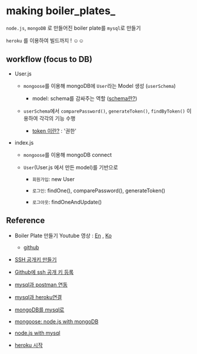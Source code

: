 # making boiler_plates_


`node.js`, `mongoDB` 로 만들어진 boiler plate를 `mysql`로 만들기

`heroku` 를 이용하여 빌드까지 ! ☺️☺️



## workflow (focus to DB)

- User.js

  - `mongoose`를 이용해 mongoDB에 `User`라는 Model 생성 (`userSchema`)

    - model: schema를 감싸주는 역할 ([schema란?](https://www.zerocho.com/category/MongoDB/post/5963b908cebb5e001834680e))

  - `userSchema`에서 `comparePassword()`, `generateToken()`, `findByToken()` 이용하여 각각의 기능 수행

    - [token 이란?](https://krksap.tistory.com/1586) : '권한'

- index.js

  - `mongoose`를 이용해 mongoDB connect

  - `User`(User.js 에서 만든 model)를 기반으로

    - `회원가입`: new User

    - `로그인`: findOne(), comparePassword(), generateToken()

    - `로그아웃`: findOneAndUpdate()


## Reference

- Boiler Plate 만들기 Youtube 영상 : [En](https://www.youtube.com/watch?v=yScMn7iBa1g&list=PL9a7QRYt5fqly7BrCxOS71BqLLb9OeXKd) , [Ko](https://www.youtube.com/watch?v=fgoMqmNKE18&list=PL9a7QRYt5fqkZC9jc7jntD1WuAogjo_9T)

  - [github](https://github.com/jaewonhimnae/boilerplate-mern-stack)

- [SSH 공개키 만들기](https://git-scm.com/book/ko/v2/Git-%EC%84%9C%EB%B2%84-SSH-%EA%B3%B5%EA%B0%9C%ED%82%A4-%EB%A7%8C%EB%93%A4%EA%B8%B0)

- [Github에 ssh 공개 키 등록](https://brunch.co.kr/@anonymdevoo/10)

- [mysql과 postman 연동](https://medium.com/@Raghwendra.sonu/in-this-story-i-am-going-to-talk-about-how-you-can-connect-to-mysql-database-through-postman-and-8987b1aacca0)

- [mysql과 heroku연결](https://dev-dongwon.github.io/articles/2019-09-03/heroku-mysql)

- [mongoDB를 mysql로](https://stackoverrun.com/ko/q/12550170)

- [mongoose: node.js with mongoDB](https://mongoosejs.com/docs/)

- [node.js with mysql](https://www.npmjs.com/package/mysql)

- [heroku 시작](https://victorydntmd.tistory.com/112)
